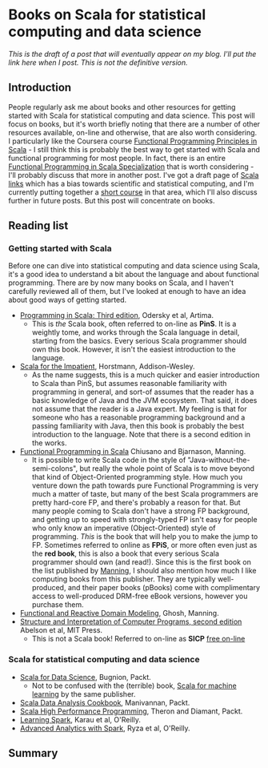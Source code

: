 # Books on Scala for statistical computing and data science

*This is the draft of a post that will eventually appear on my blog. I'll put the link here when I post. This is not the definitive version.*

## Introduction

People regularly ask me about books and other resources for getting started with Scala for statistical computing and data science. This post will focus on books, but it's worth briefly noting that there are a number of other resources available, on-line and otherwise, that are also worth considering. I particularly like the Coursera course [Functional Programming Principles in Scala](https://www.coursera.org/learn/progfun1) - I still think this is probably the best way to get started with Scala and functional programming for most people. In fact, there is an entire [Functional Programming in Scala Specialization](https://www.coursera.org/specializations/scala) that is worth considering - I'll probably discuss that more in another post. I've got a draft page of [Scala links](https://github.com/darrenjw/djwhacks/blob/master/scala/ScalaLinks.md) which has a bias towards scientific and statistical computing, and I'm currently putting together a [short course](https://github.com/darrenjw/scala-course) in that area, which I'll also discuss further in future posts. But this post will concentrate on books.

## Reading list

### Getting started with Scala

Before one can dive into statistical computing and data science using Scala, it's a good idea to understand a bit about the language and about functional programming. There are by now many books on Scala, and I haven't carefully reviewed all of them, but I've looked at enough to have an idea about good ways of getting started.

* [Programming in Scala: Third edition](http://amzn.to/2hWveXw), Odersky et al, Artima.
  * This is *the* Scala book, often referred to on-line as **PinS**. It is a weightly tome, and works through the Scala language in detail, starting from the basics. Every serious Scala programmer should own this book. However, it isn't the easiest introduction to the language.
* [Scala for the Impatient](http://amzn.to/2i4SW3f), Horstmann, Addison-Wesley.
  * As the name suggests, this is a much quicker and easier introduction to Scala than PinS, but assumes reasonable familiarity with programming in general, and sort-of assumes that the reader has a basic knowledge of Java and the JVM ecosystem. That said, it does not assume that the reader is a Java expert. My feeling is that for someone who has a reasonable programming background and a passing familiarity with Java, then this book is probably the best introduction to the language. Note that there is a second edition in the works.
* [Functional Programming in Scala](http://amzn.to/2ieGEZA) Chiusano and Bjarnason, Manning.
  * It is possible to write Scala code in the style of "Java-without-the-semi-colons", but really the whole point of Scala is to move beyond that kind of Object-Oriented programming style. How much you venture down the path towards pure Functional Programming is very much a matter of taste, but many of the best Scala programmers are pretty hard-core FP, and there's probably a reason for that. But many people coming to Scala don't have a strong FP background, and getting up to speed with strongly-typed FP isn't easy for people who only know an imperative (Object-Oriented) style of programming. *This* is the book that will help you to make the jump to FP. Sometimes referred to online as **FPiS**, or more often even just as the **red book**, this is also a book that every serious Scala programmer should own (and read!). Since this is the first book on the list published by [Manning](https://www.manning.com/), I should also mention how much I like computing books from this publisher. They are typically well-produced, and their paper books (pBooks) come with complimentary access to well-produced DRM-free eBook versions, however you purchase them.
* [Functional and Reactive Domain Modeling](http://amzn.to/2hKFrIu), Ghosh, Manning.
* [Structure and Interpretation of Computer Programs, second edition](http://amzn.to/2ieP437) Abelson et al, MIT Press. 
  * This is not a Scala book! Referred to on-line as **SICP** [free on-line](https://mitpress.mit.edu/sicp/)

### Scala for statistical computing and data science

* [Scala for Data Science](http://amzn.to/2hKGIz2), Bugnion, Packt.
  * Not to be confused with the (terrible) book, [Scala for machine learning](https://darrenjw.wordpress.com/2015/04/09/scala-for-machine-learning-book-review/) by the same publisher.
* [Scala Data Analysis Cookbook](http://amzn.to/2iiRF8a), Manivannan, Packt.
* [Scala High Performance Programming](http://amzn.to/2h59sib), Theron and Diamant, Packt.
* [Learning Spark](http://amzn.to/2ieRsXv), Karau et al, O'Reilly.
* [Advanced Analytics with Spark](http://amzn.to/2ieJdL4), Ryza et al, O'Reilly.


## Summary



